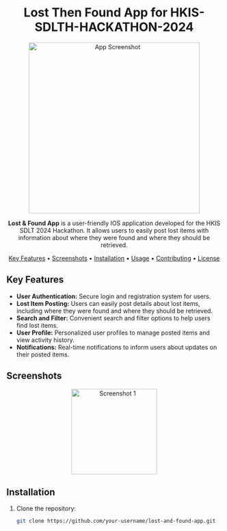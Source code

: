 <h1 align="center">Lost Then Found App for HKIS-SDLTH-HACKATHON-2024</h1>

<p align="center">
  <img src="AppScreenshots/main_app_screenshot.png" alt="App Screenshot" width="400">
</p>

<p align="center">
  <strong>Lost & Found App</strong> is a user-friendly IOS application developed for the HKIS SDLT 2024 Hackathon. It allows users to easily post lost items with information about where they were found and where they should be retrieved.
</p>

<p align="center">
  <a href="#key-features">Key Features</a> •
  <a href="#screenshots">Screenshots</a> •
  <a href="#installation">Installation</a> •
  <a href="#usage">Usage</a> •
  <a href="#contributing">Contributing</a> •
  <a href="#license">License</a>
</p>

## Key Features

- **User Authentication:** Secure login and registration system for users.
- **Lost Item Posting:** Users can easily post details about lost items, including where they were found and where they should be retrieved.
- **Search and Filter:** Convenient search and filter options to help users find lost items.
- **User Profile:** Personalized user profiles to manage posted items and view activity history.
- **Notifications:** Real-time notifications to inform users about updates on their posted items.

## Screenshots

<p align="center">
  <img src="AppScreenshots/secondary_app_screenshot" alt="Screenshot 1" width="200">
</p>

## Installation

1. Clone the repository:

   ```bash
   git clone https://github.com/your-username/lost-and-found-app.git
